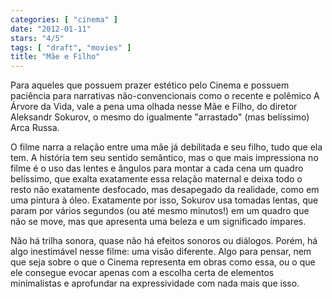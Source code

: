 ```yaml
---
categories: [ "cinema" ]
date: "2012-01-11"
stars: "4/5"
tags: [ "draft", "movies" ]
title: "Mãe e Filho"
---
```

Para aqueles que possuem prazer estético pelo Cinema e possuem paciência para narrativas não-convencionais como o recente e polêmico A Árvore da Vida, vale a pena uma olhada nesse Mãe e Filho, do diretor Aleksandr Sokurov, o mesmo do igualmente "arrastado" (mas belíssimo) Arca Russa.

O filme narra a relação entre uma mãe já debilitada e seu filho, tudo que ela tem. A história tem seu sentido semântico, mas o que mais impressiona no filme é o uso das lentes e ângulos para montar a cada cena um quadro belíssimo, que exalta exatamente essa relação maternal e deixa todo o resto não exatamente desfocado, mas desapegado da realidade, como em uma pintura à óleo. Exatamente por isso, Sokurov usa tomadas lentas, que param por vários segundos (ou até mesmo minutos!) em um quadro que não se move, mas que apresenta uma beleza e um significado ímpares.

Não há trilha sonora, quase não há efeitos sonoros ou diálogos. Porém, há algo inestimável nesse filme: uma visão diferente. Algo para pensar, nem que seja sobre o que o Cinema representa em obras como essa, ou o que ele consegue evocar apenas com a escolha certa de elementos minimalistas e aprofundar na expressividade com nada mais que isso.

